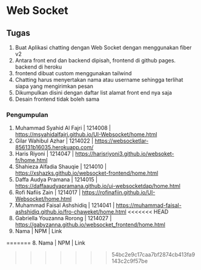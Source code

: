 # Web Socket

## Tugas 
1. Buat Aplikasi chatting dengan Web Socket dengan menggunakan fiber v2
2. Antara front end dan backend dipisah, frontend di github pages. backend di heroku
3. frontend dibuat custom menggunakan tailwind
4. Chatting harus menyertakan nama atau username sehingga terlihat siapa yang mengirimkan pesan
5. Dikumpulkan disini dengan daftar list alamat front end nya saja
6. Desain frontend tidak boleh sama


### Pengumpulan
1. Muhammad Syahid Al Fajri | 1214008 | https://msyahidalfajri.github.io/UI-Websocket/home.html
2. Gilar Wahibul Azhar | 1214022 | https://websocketlar-856131b16035.herokuapp.com/
3. Haris Riyoni | 1214047 | https://harisriyoni3.github.io/websoket-fr/home.html
4. Shahieza Alfadia Shauqie | 1214010 | https://xshazks.github.io/websocket-frontend/home.html
5. Daffa Audya Pramana | 1214015 | https://daffaaudyapramana.github.io/ui-websocketdap/home.html
6. Rofi Nafiis Zain | 1214017 | https://rofinafiin.github.io/UI-Websocket/home.html
7. Muhammad Faisal Ashshidiq | 1214041 | https://muhammad-faisal-ashshidiq.github.io/fro-chaweket/home.html
<<<<<<< HEAD
8. Gabriella Youzanna Rorong | 1214027 | https://gabyzanna.github.io/websocket_frontend/home.html 
9. Nama | NPM | Link
<!-- testing -->
=======
8. Nama | NPM | Link
>>>>>>> 54bc2e9c17caa7bf2874cb413fa9143c2c9f57be
